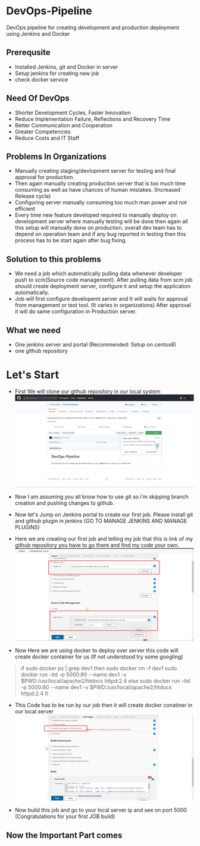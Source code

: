 # DevOps-Pipeline
DevOps pipeline for creating development and production deployment using Jenkins and Docker

## Prerequsite
* Installed Jenkins, git and Docker in server
* Setup jenkins for creating new job
* check docker service


## Need Of DevOps
* Shorter Development Cycles, Faster Innovation
* Reduce Implementation Failure, Reflections and Recovery Time
* Better Communication and Cooperation
* Greater Competencies
* Reduce Costs and IT Staff

## Problems In Organizations
* Manually creating staging/devlopment server for testing and final approval for production.
* Then again manually creating production server that is too much time consuming as well as have chances of human mistakes. (Increased Release cycle)
* Configuring server manually consuming too much man power and not efficient
* Every time new feature developed required to manually deploy on development server where manually testing will be done then again all this setup will manually done on production. overall dev team has to depend on operation team and if any bug reported in testing then this process has to be start again after bug fixing.

## Solution to this problems
* We need a job which automatically pulling data whenever developer push to scm(Source code management). After pulling data from scm job should create deployment server, configure it and setup the application automatically.  
* Job will first configure developemt server and It will waits for approval from management or test tool. (It varies in organizations) After approval it will do same configuration in Production server.

## What we need
* One jenkins server and portal (Recommended: Setup on centos8)
* one github repository

# Let's Start
* First We will clone our github repository in our local system
![cloning repo](./Images/clone.jpg) 

* Now I am assuming you all know how to use git so i'm skipping branch creation and pushing changes to github.
* Now let's Jump on Jenkins portal to create our first job. Please install git and github plugin in jenkins (GO TO MANAGE JENKINS AND MANAGE PLUGINS)

* Here we are creating our first job and telling my job that this is link of my github repository you have to go there and find my code your own.
![development server](./Images/dev_job_1.jpg)

* Now Here we are using docker to deploy over server this code will create docker container for us (If not understood try some googling)
>if sudo docker ps | grep dev1 
then
sudo docker rm -f dev1
sudo docker run -itd -p 5000:80 --name  dev1 -v $PWD:/usr/local/apache2/htdocs httpd:2.4
else
sudo docker run -itd -p 5000:80  --name  dev1 -v $PWD:/usr/local/apache2/htdocs httpd:2.4
fi

* This Code has to be run by our job then it will create docker conatiner in our local server
![development server](./Images/dev_job_2.jpg)

* Now build this job and go to your local server ip and see on port 5000 (Congratulations for your first JOB build)

## Now the Important Part comes


